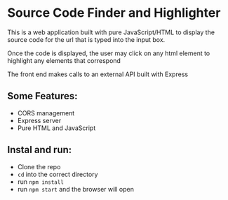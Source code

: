 # Source Code Finder and Highlighter

This is a web application built with pure JavaScript/HTML to display the
source code for the url that is typed into the input box.

Once the code is displayed, the user may click on any html element to
highlight any elements that correspond

The front end makes calls to an external API built with Express

## Some Features:

+ CORS management
+ Express server
+ Pure HTML and JavaScript

## Instal and run:
+ Clone the repo
+ `cd` into the correct directory
+ run `npm install`
+ run `npm start` and the browser will open
